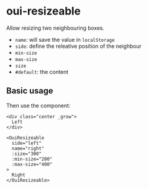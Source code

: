 # oui-resizeable

Allow resizing two neighbouring boxes.

- `name`: will save the value in `localStorage`
- `side`: define the releative position of the neighbour
- `min-size`
- `max-size`
- `size`
- `#default`: the content

## Basic usage

Then use the component:

```vue
<div class="center _grow">
  Left
</div>

<OuiResizeable
  side="left"
  name="right"
  :size="300"
  :min-size="200"
  :max-size="400"
>
  Right
</OuiResizeable>
```
